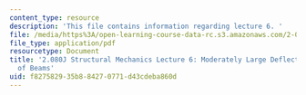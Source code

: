 ```yaml
---
content_type: resource
description: 'This file contains information regarding lecture 6. '
file: /media/https%3A/open-learning-course-data-rc.s3.amazonaws.com/2-080j-structural-mechanics-fall-2013/f827582935b884270771d43cdeba860d_MIT2_080JF13_Lecture6.pdf
file_type: application/pdf
resourcetype: Document
title: '2.080J Structural Mechanics Lecture 6: Moderately Large Deflection Theory
  of Beams'
uid: f8275829-35b8-8427-0771-d43cdeba860d
---
```

